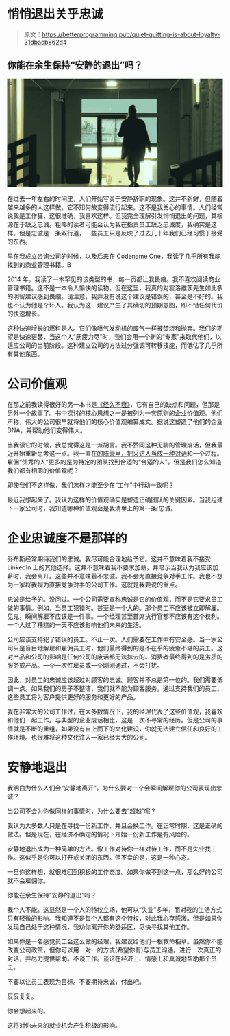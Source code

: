 # 悄悄退出关乎忠诚

> 原文：<https://betterprogramming.pub/quiet-quitting-is-about-loyalty-31dbacb862d4>

## 你能在余生保持“安静的退出”吗？

![](img/2aea7f5e285598ab94db61436aa6e208.png)

在过去一年左右的时间里，人们开始写关于安静辞职的现象。这并不新鲜，但随着越来越多的人这样做，它不知何故变得流行起来。这不是我关心的事情。人们经常说我是工作狂，这很准确，我喜欢这样。但我完全理解引发悄悄退出的问题，其根源在于缺乏忠诚。粗略的读者可能会认为我在指责员工缺乏忠诚度，我确实是这样。但是忠诚是一条双行道，一些员工只是反映了过去几十年我们已经习惯于接受的东西。

早在我成立咨询公司的时候，以及后来在 Codename One，我读了几乎所有我能找到的商业管理书籍。B

2014 年，我读了一本罕见的该类型的书，每一页都让我畏缩。我不喜欢阅读商业管理书籍。这不是一本令人愉快的读物。但在这里，我真的对霍洛维茨先生如此多的明智建议感到畏缩。请注意，我并没有说这个建议是错误的，甚至是不好的。我也不认为他是个坏人。我认为这一建议产生了其确切的预期意图，即不惜任何代价的快速增长。

这种快速增长的燃料是人。它们像喷气发动机的废气一样被焚烧和抛弃。我们的期望是快速更替，当这个人“筋疲力尽”时，我们会用一个新的“专家”来取代他们，以适应公司的当前阶段。这种建立公司的方法过分强调可转移技能，而低估了几乎所有其他东西。

# 公司价值观

在那之前我读得很好的另一本书是[《经久不衰》](https://www.bookdepository.com/Built-Last-James-C-Collins/9780060516406?ref=grid-view&qid=1663059739204&sr=1-1)，它有自己的缺点和问题，但那是另外一个故事了。书中探讨的核心思想之一是被列为一套原则的企业价值观。他们声称，伟大的公司很早就将他们的核心价值观编纂成文。据说这塑造了他们的企业 DNA，并帮助他们变得伟大。

当我读它的时候，我总觉得这是一派胡言。我不赞同这种无聊的管理废话，但我最近开始重新思考这一点。我一直在[的阵营里，把采访人当成一种对话](https://talktotheduck.dev/debugging-the-technical-interview-methods-and-cheating)和一个过程。雇佣“优秀的人”更多的是为特定的团队找到合适的“合适的人”。但是我们怎么知道我们都有相同的价值观呢？

即使我们不这样做，我们怎样才能至少在“工作”中行动一致呢？

最近我想起来了。我认为这样的价值观确实是塑造正确团队的关键因素。当我组建下一家公司时，我知道哪种价值观会是我清单上的第一条:忠诚。

# 企业忠诚度不是那样的

乔布斯经常期待我们的忠诚。我尽可能合理地给予它。这并不意味着我不接受 LinkedIn 上的其他选择。这并不意味着我不要求加薪，并暗示当我认为我应该加薪时，我会离开。这些并不意味着不忠诚。我不会为直接竞争对手工作。我也不想为一家将我视为直接竞争对手的公司工作。这就是我要说的重点。

忠诚是给予的。没问过。一个公司需要宣称忠诚是它的价值观，而不是它要求员工做的事情。例如，当员工犯错时。甚至是一个大的。那个员工不应该被立即解雇。见鬼，瞬间解雇不应该是一件事。一个经理甚至首席执行官都不应该有这个权利。一个人过了糟糕的一天不应该影响他们未来的生活。

公司应该支持犯了错误的员工。不止一次。人们需要在工作中有安全感。当一家公司只是盲目地解雇和雇佣员工时，他们最终得到的是不在乎的疲惫不堪的员工。这对产品和公司的影响是任何公司的废话都无法抹去的。消费者最终得到的是劣质的服务或产品。一个一次性雇员或一个刚刚通过，不会打扰。

因此，对员工的忠诚应该超过对顾客的忠诚。顾客并不总是第一位的。我们需要低调一点。如果我们的房子不整洁，我们就不能为顾客服务。通过支持我们的员工，这些员工将为客户提供更好的服务和更好的产品。

我在非常大的公司工作过，在大多数情况下，我的经理代表了这些价值观，我喜欢和他们一起工作。与典型的企业废话相比，这是一次不寻常的经历。但是公司的事情就是不断的重组，如果没有自上而下的文化建设，你就无法建立信任和良好的工作环境。也很难将这种文化注入一家已经太大的公司。

# 安静地退出

我明白为什么人们会“安静地离开”。为什么要对一个会瞬间解雇你的公司表现出忠诚？

当公司不会为你做同样的事情时，为什么要去“超越”呢？

我认为大多数人只是在寻找一份新工作，并且会换工作。在正常时期，这是正确的做法。但是现在，在经济不确定的情况下开始一份新工作是有风险的。

安静地退出成为一种简单的方法。像工作对待你一样对待工作，而不是失业找工作。这似乎是你可以打开或关闭的东西。但不幸的是，这是一种心态。

一旦你这样想，就很难回到积极的工作态度。如果你做不到这一点，那么好的公司就不会雇佣你。

你能在余生保持“安静的退出”吗？

我个人不能。这显然是一个人的特权立场，他可以“失业”多年，而对我的生活方式只有轻微的影响。我知道不是每个人都有这个特权，对此我心存感激。但是如果你发现自己处于这种情况，我劝你离开你的舒适区，尽快寻找其他工作。

如果你是一名感觉员工会这么做的经理，我建议给他们一根救命稻草。虽然你不能改变公司政策，但你可以用一对一的方式(希望你有)与员工沟通。进行一次真正的对话，并尽力提供帮助。不谈工作。谈论在经济上、情感上和真诚地帮助那个员工。

不要以让员工表现为目标。不要期待忠诚，付出吧。

反反复复。

你会想起来的。

这将对你未来的就业机会产生积极的影响。